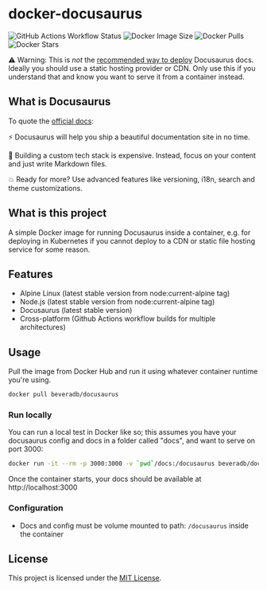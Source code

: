 # docker-docusaurus

![GitHub Actions Workflow Status](https://img.shields.io/github/actions/workflow/status/beveradb/docker-docusaurus/buildx.yml)
![Docker Image Size](https://img.shields.io/docker/image-size/beveradb/docusaurus)
![Docker Pulls](https://img.shields.io/docker/pulls/beveradb/docusaurus)
![Docker Stars](https://img.shields.io/docker/stars/beveradb/docusaurus)

⚠️ Warning: This is *not* the [recommended way to deploy](https://docusaurus.io/docs/deployment#choosing-a-hosting-provider) Docusaurus docs. Ideally you should use a static hosting provider or CDN. Only use this if you understand that and know you want to serve it from a container instead.

## What is Docusaurus

To quote the [official docs](https://docusaurus.io/docs):

⚡️ Docusaurus will help you ship a beautiful documentation site in no time.

💸 Building a custom tech stack is expensive. Instead, focus on your content and just write Markdown files.

💥 Ready for more? Use advanced features like versioning, i18n, search and theme customizations.

## What is this project

A simple Docker image for running Docusaurus inside a container, e.g. for deploying in Kubernetes if you cannot deploy to a CDN or static file hosting service for some reason.

## Features

* Alpine Linux (latest stable version from node:current-alpine tag)
* Node.js (latest stable version from node:current-alpine tag)
* Docusaurus (latest stable version)
* Cross-platform (Github Actions workflow builds for multiple architectures)

## Usage

Pull the image from Docker Hub and run it using whatever container runtime you're using.

```bash
docker pull beveradb/docusaurus
```

### Run locally

You can run a local test in Docker like so; this assumes you have your docusaurus config and docs in a folder called "docs", and want to serve on port 3000:

```bash
docker run -it --rm -p 3000:3000 -v `pwd`/docs:/docusaurus beveradb/docusaurus
```

Once the container starts, your docs should be available at http://localhost:3000

### Configuration

* Docs and config must be volume mounted to path: `/docusaurus` inside the container

## License

This project is licensed under the [MIT License](LICENSE).

